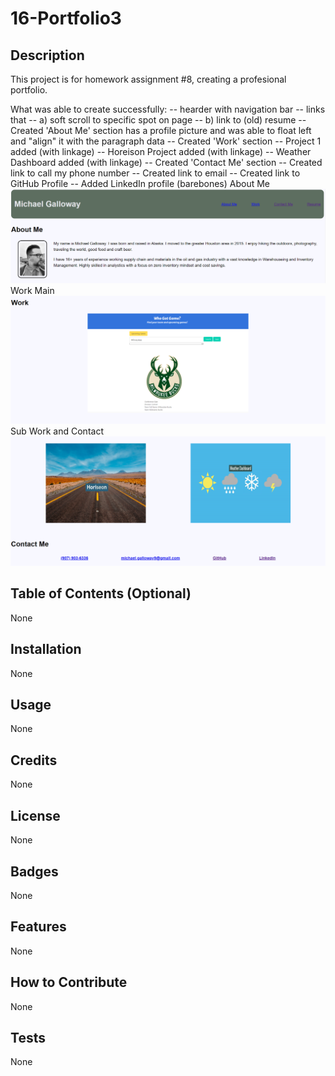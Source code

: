 # 16-Portfolio3
## Description
This project is for homework assignment #8, creating a profesional portfolio.

What was able to create successfully:
    -- hearder with navigation bar
    -- links that
        -- a) soft scroll to specific spot on page
        -- b) link to (old) resume
    -- Created 'About Me' section has a profile picture and was able to float left and "align" it with the paragraph data
    -- Created 'Work' section
        -- Project 1 added (with linkage)
        -- Horeison Project added (with linkage)
        -- Weather Dashboard added (with linkage)
    -- Created 'Contact Me' section
        -- Created link to call my phone number
        -- Created link to email
        -- Created link to GitHub Profile
        -- Added LinkedIn profile (barebones)
About Me
![image](https://github.com/gallm1/Portfolio2/blob/main/assets/images/Portfolio_About_Me.png)
Work Main
![image](https://github.com/gallm1/Portfolio2/blob/main/assets/images/Work_Main.png)
Sub Work and Contact
![image](https://github.com/gallm1/Portfolio2/blob/main/assets/images/Sub_Work_Contact_Me.png)

## Table of Contents (Optional)
None
## Installation
None
## Usage
None
## Credits
None
## License
None
## Badges
None
## Features
None
## How to Contribute
None
## Tests
None
